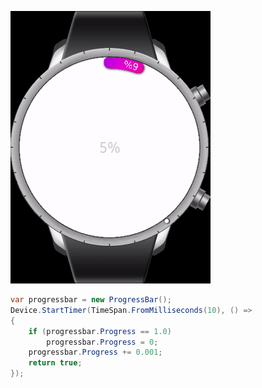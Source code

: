 ![img](circleprogressbar.gif)

``` c#
var progressbar = new ProgressBar();
Device.StartTimer(TimeSpan.FromMilliseconds(10), () =>
{
    if (progressbar.Progress == 1.0)
        progressbar.Progress = 0;
    progressbar.Progress += 0.001;
    return true;
});
```
